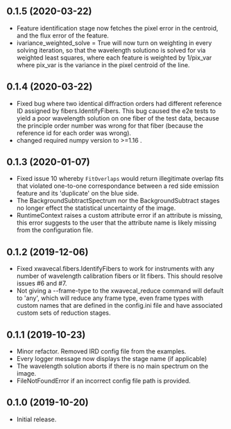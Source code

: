0.1.5 (2020-03-22)
-------------------
- Feature identification stage now fetches the pixel error in the centroid, and the flux error
of the feature.
- ivariance_weighted_solve = True will now turn on weighting in every solving iteration, so that the wavelength solutiono
is solved for via weighted least squares, where each feature is weighted by 1/pix_var where
pix_var is the variance in the pixel centroid of the line.

0.1.4 (2020-03-22)
-------------------
- Fixed bug where two identical diffraction orders had different reference ID assigned by fibers.IdentifyFibers. This 
bug caused the e2e tests to yield a poor wavelength solution on one fiber of the test data, because
the principle order number was wrong for that fiber (because the reference id for each order was wrong). 
- changed required numpy version to >=1.16 .

0.1.3 (2020-01-07)
-------------------
- Fixed issue 10 whereby `FitOverlaps` would return illegitimate overlap fits
that violated one-to-one correspondance between a red side emission feature and
its 'duplicate' on the blue side.
- The BackgroundSubtractSpectrum nor the BackgroundSubtract stages no longer effect the statistical uncertainty
of the image.
- RuntimeContext raises a custom attribute error if an attribute is missing, this
error suggests to the user that the attribute name is likely missing from the configuration
file.

0.1.2 (2019-12-06)
-------------------
- Fixed xwavecal.fibers.IdentifyFibers to work for instruments with any number
of wavelength calibration fibers or lit fibers. This should resolve issues #6 and #7.
- Not giving a --frame-type to the xwavecal_reduce command will default to 'any',
which will reduce any frame type, even frame types with custom names that are defined
in the config.ini file and have associated custom sets of reduction stages.

0.1.1 (2019-10-23)
-------------------
- Minor refactor. Removed IRD config file from the examples.
- Every logger message now displays the stage name (if applicable)
- The wavelength solution aborts if there is no main spectrum on the image.
- FileNotFoundError if an incorrect config file path is provided. 

0.1.0 (2019-10-20)
-------------------
- Initial release.